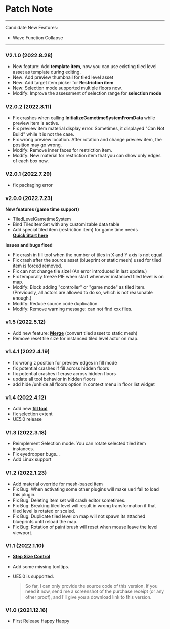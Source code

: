 # Patch Note
---

Candidate New Features:

* Wave Function Collapse
---
### V2.1.0 (2022.8.28)
- New feature: Add **template item**, now you can use existing tiled level asset as template during editing.
- New: Add preview thumbnail for tiled level asset
- New: Add target item picker for **Restriction item**
- New: Selection mode supported multiple floors now.
- Modify: Improve the assessment of selection range for **selection mode** 


### V2.0.2 (2022.8.11)
- Fix crashes when calling **InitializeGametimeSystemFromData** while preview item is active.
- Fix preview item material display error. Sometimes, it displayed "Can Not Build" while it is not the case.
- Fix wrong preview location. After rotation and change preview item, the position may go wrong.
- Modify: Remove inner faces for restriction item.
- Modify: New material for restriction item that you can show only edges of each box now.

### V2.0.1 (2022.7.29)
- fix packaging error

### v2.0.0 (2022.7.23)
**New features (game time support)**
- TiledLevelGametimeSystem
- Bind TiledItemSet with any customizable data table
- Add special tiled item (restriction item) for game time needs
<br>[**Quick Start here**](GameTime/QuickStart)


**Issues and bugs fixed**
- Fix crash in fill tool when the number of tiles in X and Y axis is not equal.
- Fix crash after the source asset (blueprint or static mesh) used for tiled item is forced removed.
- Fix can not change tile size! (An error introduced in last update.)
- Fix temporally freeze PIE when start whenever instanced tiled level is on map.
- Modify: Block adding "controller" or "game mode" as tiled item. (Previously, all actors are allowed to do so, which is not reasonable enough.)
- Modify: Reduce source code duplication.
- Modify: Remove warning message: can not find xxx files.




### v1.5 (2022.5.12)
- Add new feature: [**Merge**](Guide/WorkFlow?id=merge-tiled-level) (convert tiled asset to static mesh)
- Remove reset tile size for instanced tiled level actor on map.

### v1.4.1 (2022.4.19)
- fix wrong z position for preview edges in fill mode
- fix potential crashes if fill across hidden floors
- fix potential crashes if erase across hidden floors
- update all tool behavior in hidden floors
- add hide /unhide all floors option in context menu in floor list widget

### v1.4 (2022.4.12)
- Add new [**fill tool**](Guide/TiledLevelEditTools?id=fill)
- fix selection extent
- UE5.0 release

### V1.3 (2022.3.18)

- Reimplement Selection mode. You can rotate selected tiled item instances.
- Fix eyedropper bugs...
- Add Linux support

### V1.2 (2022.1.23)

- Add material override for mesh-based item
- Fix Bug: When activating some other plugins will make ue4 fail to load this plugin.
- Fix Bug: Deleting item set will crash editor sometimes.
- Fix Bug: Breaking tiled level will result in wrong transformation if that tiled level is rotated or scaled.
- Fix Bug: Duplicate tiled level on map will not spawn its attached blueprints until reload the map.
- Fix Bug: Rotation of paint brush will reset when mouse leave the level viewport.

### V1.1 (2022.1.10)

- [**Step Size Control**](Guide/TiledLevelEditTools?id=step-control)
- Add some missing tooltips.
- UE5.0 is supported.

  > So far, I can only provide the source code of this version. If you need it now, send me a screenshot of the purchase receipt (or any other proof), and I'll give you a download link to this version.

### V1.0 (2021.12.16)

- First Release  Happy Happy

